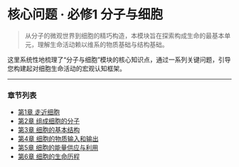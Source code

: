 # 核心问题 · 必修1 分子与细胞

> 从分子的微观世界到细胞的精巧构造，本模块旨在探索构成生命的最基本单元，理解生命活动赖以维系的物质基础与结构基础。

这里系统性地梳理了“分子与细胞”模块的核心知识点，通过一系列关键问题，引导您构建起对细胞生命活动的宏观认知框架。

---

### 章节列表

*   [第1章 走近细胞](./ch1-approaching-the-cell.md)
*   [第2章 组成细胞的分子](./ch2-molecules-of-the-cell.md)
*   [第3章 细胞的基本结构](./ch3-basic-structure-of-the-cell.md)
*   [第4章 细胞的物质输入和输出](./ch4-substance-transport.md)
*   [第5章 细胞的能量供应与利用](./ch5-energy-supply-and-utilization.md)
*   [第6章 细胞的生命历程](./ch6-cell-life-cycle.md)